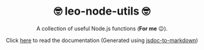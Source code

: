 <div align='center'>

# 🤓 leo-node-utils 🤓

A collection of useful Node.js functions (**For me** 😉).</br>

Click [here](DOCUMENTATION.md) to read the documentation (Generated using [jsdoc-to-markdown](https://github.com/jsdoc2md/jsdoc-to-markdown))

</div>

